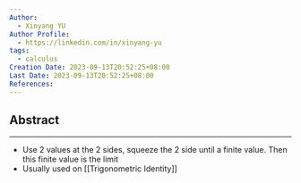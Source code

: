 ```yaml
---
Author:
  - Xinyang YU
Author Profile:
  - https://linkedin.com/in/xinyang-yu
tags:
  - calculus
Creation Date: 2023-09-13T20:52:25+08:00
Last Date: 2023-09-13T20:52:25+08:00
References:
---
```

## Abstract
---
- Use 2 values at the 2 sides, squeeze the 2 side until a finite value. Then this finite value is the limit
- Usually used on [[Trigonometric Identity]]
  